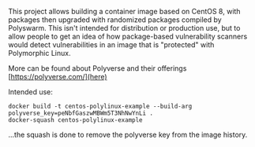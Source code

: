 This project allows building a container image based on CentOS 8, with packages then upgraded with randomized packages compiled by Polyswarm. This isn't intended for distribution or production use, but to allow people to get an idea of how package-based vulnerability scanners would detect vulnerabilities in an image that is "protected" with Polymorphic Linux.

More can be found about Polyverse and their offerings [https://polyverse.com/](here)

Intended use:

```
docker build -t centos-polylinux-example --build-arg polyverse_key=peNbfGaszwMBWm5T3NhNwYnLi .
docker-squash centos-polylinux-example
```

...the squash is done to remove the polyverse key from the image history.

